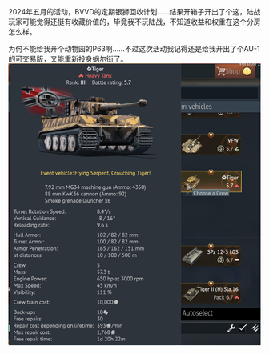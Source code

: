 2024年五月的活动，BVVD的定期银狮回收计划……结果开箱子开出了个这，陆战玩家可能觉得还挺有收藏价值的，毕竟我不玩陆战，不知道收益和权重在这个分房怎么样。

为何不能给我开个动物园的P63啊……不过这次活动我记得还是给我开出了个AU-1的可交易版，又能重新投身蜗尔街了。
![](https://github.com/vannear/olikonimgbed/blob/main/tiger.png?raw=true)